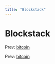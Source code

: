 ```yaml
---
title: "Blockstack"
---
```


# Blockstack

Prev: [bitcoin](bitcoin.md)

Prev: [bitcoin](bitcoin.md)
